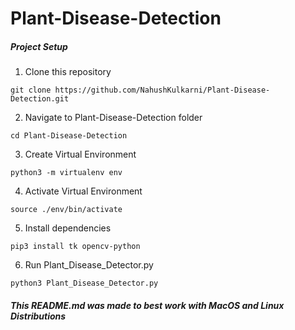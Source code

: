 # Plant-Disease-Detection

##### Project Setup

1. Clone this repository
```
git clone https://github.com/NahushKulkarni/Plant-Disease-Detection.git
```
2. Navigate to Plant-Disease-Detection folder
```
cd Plant-Disease-Detection
```
3. Create Virtual Environment
```
python3 -m virtualenv env
```
4. Activate  Virtual Environment
```
source ./env/bin/activate
```
5. Install dependencies
```
pip3 install tk opencv-python
```
6. Run Plant_Disease_Detector.py
```
python3 Plant_Disease_Detector.py
```

##### *This README.md was made to best work with MacOS and Linux Distributions*
